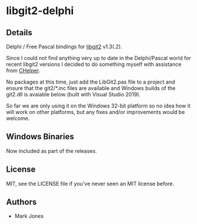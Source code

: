 # libgit2-delphi

Details
-------

Delphi / Free Pascal bindings for [libgit2](http://libgit2.github.com/) v1.3(.2).

Since I could not find anything very up to date in the Delphi/Pascal world for recent libgit2 versions I decided to do something myself with assistance from [CHelper](https://wiki.freepascal.org/Chelper).

No packages at this time, just add the LibGit2.pas file to a project and ensure that the git2/\*.inc files are available and Windows builds of the git2.dll is avaiable below (built with Visual Studio 2019).

So far we are only using it on the Windows 32-bit platform so no idea how it will work on other platforms, but any fixes and/or improvements would be welcome.

Windows Binaries
----------------

Now included as part of the releases.

License
-------

MIT, see the LICENSE file if you've never seen an MIT license before.

Authors
-------

- Mark Jones
